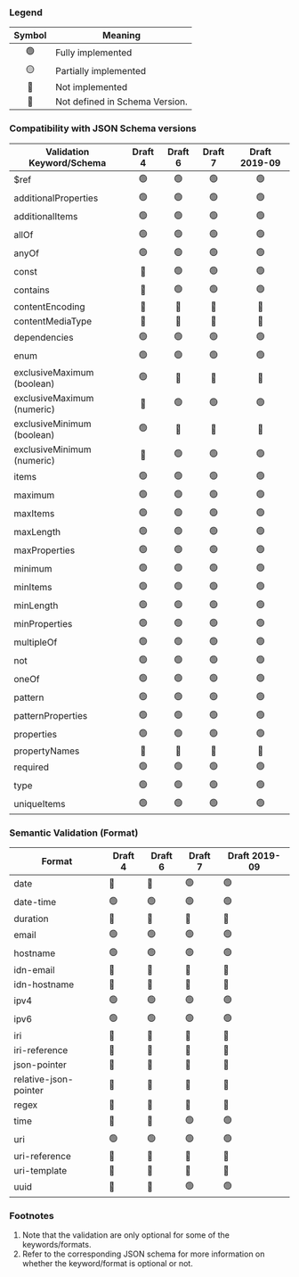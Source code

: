 
### Legend

Symbol | Meaning |
:-----:|---------|
🟢 | Fully implemented
🟡 | Partially implemented
🔴 | Not implemented
🚫 | Not defined in Schema Version.

### Compatibility with JSON Schema versions

 Validation Keyword/Schema      |  Draft 4       | Draft 6    | Draft 7     | Draft 2019-09 |
----------------      |:--------------:|:-------:   |:-------:    |:-------------:|
$ref | 🟢 | 🟢 | 🟢 | 🟢
additionalProperties | 🟢 | 🟢 | 🟢 | 🟢
additionalItems | 🟢 | 🟢 | 🟢 | 🟢
allOf | 🟢 | 🟢 | 🟢  | 🟢
anyOf | 🟢 | 🟢 | 🟢 | 🟢
const | 🚫 | 🟢 | 🟢 | 🟢
contains | 🚫 | 🟢 | 🟢 | 🟢
contentEncoding | 🚫 | 🚫 | 🔴 | 🔴
contentMediaType | 🚫 | 🚫 | 🔴 | 🔴
dependencies | 🟢 | 🟢 |🟢 | 🟢
enum | 🟢 | 🟢 | 🟢 | 🟢
exclusiveMaximum (boolean) | 🟢 | 🚫 | 🚫 | 🚫
exclusiveMaximum (numeric) | 🚫 | 🟢 | 🟢 | 🟢
exclusiveMinimum (boolean) | 🟢 | 🚫 | 🚫 | 🚫
exclusiveMinimum (numeric) | 🚫 | 🟢 | 🟢 | 🟢
items | 🟢 | 🟢 | 🟢 | 🟢
maximum | 🟢 | 🟢 | 🟢 | 🟢
maxItems | 🟢 | 🟢 | 🟢 | 🟢
maxLength | 🟢 | 🟢 | 🟢 | 🟢
maxProperties | 🟢 | 🟢 | 🟢 | 🟢
minimum | 🟢 | 🟢 | 🟢 | 🟢
minItems | 🟢 | 🟢 | 🟢 | 🟢
minLength | 🟢 | 🟢 | 🟢 | 🟢
minProperties | 🟢 | 🟢 | 🟢 | 🟢
multipleOf | 🟢 | 🟢 | 🟢 | 🟢
not | 🟢 | 🟢 | 🟢 | 🟢
oneOf | 🟢 | 🟢 | 🟢 | 🟢
pattern | 🟢 | 🟢 | 🟢 | 🟢
patternProperties | 🟢 | 🟢 | 🟢 | 🟢
properties | 🟢 | 🟢 | 🟢 | 🟢
propertyNames | 🚫 | 🔴 | 🔴 | 🔴
required | 🟢 | 🟢 | 🟢 | 🟢 
type | 🟢 | 🟢 | 🟢 | 🟢
uniqueItems | 🟢 | 🟢 | 🟢 | 🟢

### Semantic Validation (Format)

Format | Draft 4 | Draft 6 | Draft 7 | Draft 2019-09 |
-------|---------|---------|---------|---------------|
date |🚫 | 🚫 | 🟢 | 🟢
date-time | 🟢 | 🟢 | 🟢 | 🟢
duration | 🚫 | 🚫 | 🔴 | 🔴
email | 🟢 | 🟢 | 🟢 | 🟢
hostname | 🟢 | 🟢 | 🟢 | 🟢
idn-email | 🚫 | 🚫 | 🔴 | 🔴
idn-hostname | 🚫 | 🚫 | 🔴 | 🔴
ipv4 | 🟢 | 🟢 | 🟢 | 🟢
ipv6 | 🟢 | 🟢 | 🟢 | 🟢
iri | 🚫 | 🚫 | 🔴 | 🔴
iri-reference | 🚫 | 🚫 | 🔴 | 🔴
json-pointer | 🚫 | 🔴 | 🔴 | 🔴
relative-json-pointer | 🚫 | 🔴 | 🔴 | 🔴
regex | 🚫 | 🚫 | 🔴 | 🔴
time | 🚫 | 🚫 | 🟢 | 🟢
uri | 🟢 | 🟢 | 🟢 | 🟢
uri-reference | 🚫 | 🔴 | 🔴 | 🔴
uri-template | 🚫 | 🔴 | 🔴 | 🔴
uuid | 🚫 | 🚫 | 🟢 | 🟢

### Footnotes
1. Note that the validation are only optional for some of the keywords/formats.
2. Refer to the corresponding JSON schema for more information on whether the keyword/format is optional or not.
